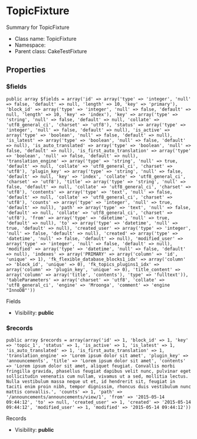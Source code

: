 TopicFixture
===============

Summary for TopicFixture




* Class name: TopicFixture
* Namespace: 
* Parent class: CakeTestFixture





Properties
----------


### $fields

    public array $fields = array('id' => array('type' => 'integer', 'null' => false, 'default' => null, 'length' => 10, 'key' => 'primary'), 'block_id' => array('type' => 'integer', 'null' => false, 'default' => null, 'length' => 10, 'key' => 'index'), 'key' => array('type' => 'string', 'null' => false, 'default' => null, 'collate' => 'utf8_general_ci', 'charset' => 'utf8'), 'status' => array('type' => 'integer', 'null' => false, 'default' => null), 'is_active' => array('type' => 'boolean', 'null' => false, 'default' => null), 'is_latest' => array('type' => 'boolean', 'null' => false, 'default' => null), 'is_auto_translated' => array('type' => 'boolean', 'null' => false, 'default' => null), 'is_first_auto_translation' => array('type' => 'boolean', 'null' => false, 'default' => null), 'translation_engine' => array('type' => 'string', 'null' => true, 'default' => null, 'collate' => 'utf8_general_ci', 'charset' => 'utf8'), 'plugin_key' => array('type' => 'string', 'null' => false, 'default' => null, 'key' => 'index', 'collate' => 'utf8_general_ci', 'charset' => 'utf8'), 'title' => array('type' => 'string', 'null' => false, 'default' => null, 'collate' => 'utf8_general_ci', 'charset' => 'utf8'), 'contents' => array('type' => 'text', 'null' => false, 'default' => null, 'collate' => 'utf8_general_ci', 'charset' => 'utf8'), 'counts' => array('type' => 'integer', 'null' => true, 'default' => null), 'path' => array('type' => 'text', 'null' => false, 'default' => null, 'collate' => 'utf8_general_ci', 'charset' => 'utf8'), 'from' => array('type' => 'datetime', 'null' => true, 'default' => null), 'to' => array('type' => 'datetime', 'null' => true, 'default' => null), 'created_user' => array('type' => 'integer', 'null' => false, 'default' => null), 'created' => array('type' => 'datetime', 'null' => false, 'default' => null), 'modified_user' => array('type' => 'integer', 'null' => false, 'default' => null), 'modified' => array('type' => 'datetime', 'null' => false, 'default' => null), 'indexes' => array('PRIMARY' => array('column' => 'id', 'unique' => 1), 'fk_flexible_database_blocks1_idx' => array('column' => 'block_id', 'unique' => 0), 'fk_topics_plugins1_idx' => array('column' => 'plugin_key', 'unique' => 0), 'title_content' => array('column' => array('title', 'contents'), 'type' => 'fulltext')), 'tableParameters' => array('charset' => 'utf8', 'collate' => 'utf8_general_ci', 'engine' => 'Mroonga', 'comment' => 'engine "InnoDB"'))

Fields



* Visibility: **public**


### $records

    public array $records = array(array('id' => 1, 'block_id' => 1, 'key' => 'topic_1', 'status' => 1, 'is_active' => 1, 'is_latest' => 1, 'is_auto_translated' => 1, 'is_first_auto_translation' => 1, 'translation_engine' => 'Lorem ipsum dolor sit amet', 'plugin_key' => 'announcements', 'title' => 'Lorem ipsum dolor sit amet', 'contents' => 'Lorem ipsum dolor sit amet, aliquet feugiat. Convallis morbi fringilla gravida, phasellus feugiat dapibus velit nunc, pulvinar eget sollicitudin venenatis cum nullam, vivamus ut a sed, mollitia lectus. Nulla vestibulum massa neque ut et, id hendrerit sit, feugiat in taciti enim proin nibh, tempor dignissim, rhoncus duis vestibulum nunc mattis convallis.', 'counts' => 1, 'path' => '/announcements/announcements/view/1', 'from' => '2015-05-14 09:44:12', 'to' => null, 'created_user' => 1, 'created' => '2015-05-14 09:44:12', 'modified_user' => 1, 'modified' => '2015-05-14 09:44:12'))

Records



* Visibility: **public**



